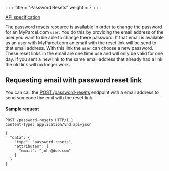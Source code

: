 +++
title = "Password Resets"
weight = 7
+++

<em class="fa fa-fw fa-file-text-o"></em>[API specification](https://docs.myparcel.com/api-specification#/PasswordResets)

The password resets resource is available in order to change the password for an MyParcel.com `user`. You do this by providing the email address of the user you want to be able to change there password. If that email is available as an user with MyParcel.com an email with the reset link will be send to that email address. With this link the `user` can choose a new password.
These reset links in the email are one time use and will only be valid for one day. If you sent a new link to the same email address that already had a link the old link will no longer work.

## Requesting email with password reset link
You can call the [POST /password-resets](https://docs.myparcel.com/api-specification#/PasswordResets/post_password_resets) endpoint with a email address to send someone the emil with the reset link.

#### Sample request
```http
POST /password-resets HTTP/1.1
Content-Type: application/vnd.api+json

{
  "data": {
    "type": "password-resets",
    "attributes": {
      "email": "john@doe.com"
    }
  }
}
```
